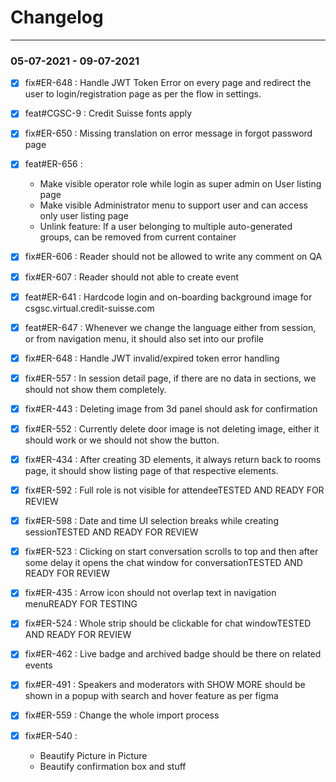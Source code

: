 # Changelog
___

### 05-07-2021 - 09-07-2021

- [x] fix#ER-648  : Handle JWT Token Error on every page and redirect the user to login/registration page as per the flow in settings.
- [x] feat#CGSC-9 : Credit Suisse fonts apply
- [x] fix#ER-650  : Missing translation on error message in forgot password page
- [x] feat#ER-656 :
    - Make visible operator role while login as super admin on User listing page
    - Make visible Administrator menu to support user and can access only user listing page
    - Unlink feature: If a user belonging to multiple auto-generated groups, can be removed from current container

- [x] fix#ER-606  : Reader should not be allowed to write any comment on QA
- [x] fix#ER-607  : Reader should not able to create event
- [x] feat#ER-641 : Hardcode login and on-boarding background image for csgsc.virtual.credit-suisse.com
- [x] feat#ER-647 : Whenever we change the language either from session, or from navigation menu, it should also set into our profile
- [x] fix#ER-648  : Handle JWT invalid/expired token error handling
- [x] fix#ER-557  : In session detail page, if there are no data in sections, we should not show them completely.
- [x] fix#ER-443  : Deleting image from 3d panel should ask for confirmation
- [x] fix#ER-552  : Currently delete door image is not deleting image, either it should work or we should not show the button.
- [x] fix#ER-434  : After creating 3D elements, it always return back to rooms page, it should show listing page of that respective elements.
- [x] fix#ER-592  : Full role is not visible for attendeeTESTED AND READY FOR REVIEW
- [x] fix#ER-598  : Date and time UI selection breaks while creating sessionTESTED AND READY FOR REVIEW
- [x] fix#ER-523  : Clicking on start conversation scrolls to top and then after some delay it opens the chat window for conversationTESTED AND READY FOR REVIEW
- [x] fix#ER-435  : Arrow icon should not overlap text in navigation menuREADY FOR TESTING
- [x] fix#ER-524  : Whole strip should be clickable for chat windowTESTED AND READY FOR REVIEW
- [x] fix#ER-462  : Live badge and archived badge should be there on related events
- [x] fix#ER-491  : Speakers and moderators with SHOW MORE should be shown in a popup with search and hover feature as per figma
- [x] fix#ER-559  : Change the whole import process
- [x] fix#ER-540  : 
     - Beautify Picture in Picture
     - Beautify confirmation box and stuff
